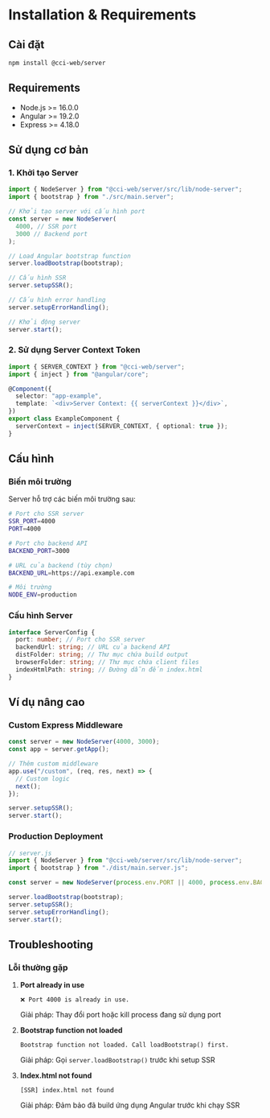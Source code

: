 # Installation & Requirements

## Cài đặt

```bash
npm install @cci-web/server
```

## Requirements

- Node.js >= 16.0.0
- Angular >= 19.2.0
- Express >= 4.18.0

## Sử dụng cơ bản

### 1. Khởi tạo Server

```typescript
import { NodeServer } from "@cci-web/server/src/lib/node-server";
import { bootstrap } from "./src/main.server";

// Khởi tạo server với cấu hình port
const server = new NodeServer(
  4000, // SSR port
  3000 // Backend port
);

// Load Angular bootstrap function
server.loadBootstrap(bootstrap);

// Cấu hình SSR
server.setupSSR();

// Cấu hình error handling
server.setupErrorHandling();

// Khởi động server
server.start();
```

### 2. Sử dụng Server Context Token

```typescript
import { SERVER_CONTEXT } from "@cci-web/server";
import { inject } from "@angular/core";

@Component({
  selector: "app-example",
  template: `<div>Server Context: {{ serverContext }}</div>`,
})
export class ExampleComponent {
  serverContext = inject(SERVER_CONTEXT, { optional: true });
}
```

## Cấu hình

### Biến môi trường

Server hỗ trợ các biến môi trường sau:

```bash
# Port cho SSR server
SSR_PORT=4000
PORT=4000

# Port cho backend API
BACKEND_PORT=3000

# URL của backend (tùy chọn)
BACKEND_URL=https://api.example.com

# Môi trường
NODE_ENV=production
```

### Cấu hình Server

```typescript
interface ServerConfig {
  port: number; // Port cho SSR server
  backendUrl: string; // URL của backend API
  distFolder: string; // Thư mục chứa build output
  browserFolder: string; // Thư mục chứa client files
  indexHtmlPath: string; // Đường dẫn đến index.html
}
```

## Ví dụ nâng cao

### Custom Express Middleware

```typescript
const server = new NodeServer(4000, 3000);
const app = server.getApp();

// Thêm custom middleware
app.use("/custom", (req, res, next) => {
  // Custom logic
  next();
});

server.setupSSR();
server.start();
```

### Production Deployment

```typescript
// server.js
import { NodeServer } from "@cci-web/server/src/lib/node-server";
import { bootstrap } from "./dist/main.server.js";

const server = new NodeServer(process.env.PORT || 4000, process.env.BACKEND_PORT || 3000);

server.loadBootstrap(bootstrap);
server.setupSSR();
server.setupErrorHandling();
server.start();
```

## Troubleshooting

### Lỗi thường gặp

1. **Port already in use**

   ```
   ❌ Port 4000 is already in use.
   ```

   Giải pháp: Thay đổi port hoặc kill process đang sử dụng port

2. **Bootstrap function not loaded**

   ```
   Bootstrap function not loaded. Call loadBootstrap() first.
   ```

   Giải pháp: Gọi `server.loadBootstrap()` trước khi setup SSR

3. **Index.html not found**
   ```
   [SSR] index.html not found
   ```
   Giải pháp: Đảm bảo đã build ứng dụng Angular trước khi chạy SSR